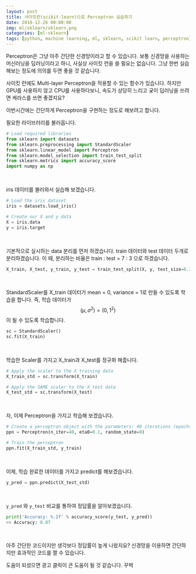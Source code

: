 ```yaml
---
layout: post
title: 사이킷런(scikit-learn)으로 Perceptron 실습하기
date: 2018-12-26 00:00:00
img: ml/sklearn/sklearn.png
categories: [ml-sklearn] 
tags: [python, machine learning, ml, sklearn, scikit learn, perceptron] # add tag
---
```


Perceptron은 그냥 아주 간단한 신경망이라고 할 수 있습니다. 보통 신경망을 사용하는 머신러닝을 딥러닝이라고 하니,
사실상 사이킷 런을 쓸 필요는 없습니다. 그냥 한번 실습해보는 정도에 의의를 두면 좋을 것 같습니다.

사이킷 런에도 Multi-layer Perceptron을 적용할 수 있는 함수가 있습니다.
하지만 GPU를 사용하지 않고 CPU를 사용하다보니, 속도가 상당히 느리고 궂이 딥러닝을 쓰려면 케라스를 쓰면 좋겠지요?

이번시간에는 간단하게 Perceptron을 구현하는 정도로 해보려고 합니다.


필요한 라이브러리를 불러옵니다.

```python
# Load required libraries
from sklearn import datasets
from sklearn.preprocessing import StandardScaler
from sklearn.linear_model import Perceptron
from sklearn.model_selection import train_test_split
from sklearn.metrics import accuracy_score
import numpy as np
```

<br>

iris 데이터를 불러와서 실습해 보겠습니다.

```python
# Load the iris dataset
iris = datasets.load_iris()

# Create our X and y data
X = iris.data
y = iris.target
```

<br>

기본적으로 실시하는 data 분리를 먼저 하겠습니다. train 데이터와 test 데이터 두개로 분리하겠습니다.
이 때, 분리하는 비율은 train : test = 7 : 3 으로 하겠습니다.

```python
X_train, X_test, y_train, y_test = train_test_split(X, y, test_size=0.3)
```

<br>

StandardScaler를 X_train 데이터가 mean = 0, variance = 1로 만들 수 있도록 학습을 합니다.
즉, 학습 데이터가 $$ (\mu, \sigma^{2}) = (0, 1^{2}) $$ 이 될 수 있도록 학습합니다.

```python
sc = StandardScaler()
sc.fit(X_train)
```

<br>

학습한 Scaler를 가지고 X_train과 X_test를 정규화 해줍니다.

```python
# Apply the scaler to the X training data
X_train_std = sc.transform(X_train)

# Apply the SAME scaler to the X test data
X_test_std = sc.transform(X_test)
```

<br>

자, 이제 Perceptron을 가지고 학습해 보겠습니다.

```python
# Create a perceptron object with the parameters: 40 iterations (epochs) over the data, and a learning rate of 0.1
ppn = Perceptron(n_iter=40, eta0=0.1, random_state=0)

# Train the perceptron
ppn.fit(X_train_std, y_train)
```

<br>

이제, 학습 완료한 데이터를 가지고 predict를 해보겠습니다.

```python
y_pred = ppn.predict(X_test_std)
```

<br>

`y_pred` 와 `y_test` 비교를 통하여 정답률을 알아보겠습니다.

```python
print('Accuracy: %.2f' % accuracy_score(y_test, y_pred))
>> Accuracy: 0.87

``` 

<br>

아주 간단한 코드이지만 생각보다 정답률이 높게 나왔지요? 신경망을 이용하면 간단하지만 효과적인 코드를 짤 수 있습니다.

도움이 되셨으면 광고 클릭이 큰 도움이 될 것 같습니다. 꾸벅
